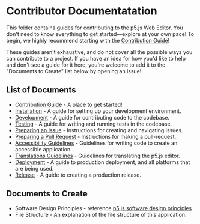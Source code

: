 # Contributor Documentatation
This folder contains guides for contributing to the p5.js Web Editor. You don't need to know everything to get started—explore at your own pace! To begin, we highly recommend starting with the [Contribution Guide](https://github.com/processing/p5.js-web-editor/blob/develop/.github/CONTRIBUTING.md)!

These guides aren't exhaustive, and do not cover all the possible ways you can contribute to a project. If you have an idea for how you'd like to help and don't see a guide for it here, you're welcome to add it to the "Documents to Create" list below by opening an issue!


## List of Documents
* [Contribution Guide](https://github.com/processing/p5.js-web-editor/blob/develop/.github/CONTRIBUTING.md) - A place to get started!
* [Installation](installation.md) - A guide for setting up your development environment.
* [Development](development.md) - A guide for contributing code to the codebase.
* [Testing](./testing.md) - A guide for writing and running tests in the codebase. 
* [Preparing an Issue](preparing_an_issue.md) - Instructions for creating and navigating issues.
* [Preparing a Pull Request](preparing_a_pull_request.md) - Instructions for making a pull-request.
* [Accessibility Guidelines](accessibility.md) - Guidelines for writing code to create an accessible application. 
* [Translations Guidelines](translations.md) - Guidelines for translating the p5.js editor. 
* [Deployment](deployment.md) - A guide to production deployment, and all platforms that are being used.
* [Release](./release.md) - A guide to creating a production release.


## Documents to Create
* Software Design Principles - reference [p5.js software design principles](https://github.com/processing/p5.js/blob/eb61f7a260531d17930de3c987949558ce242d35/contributor_docs/contributor_guidelines.md#software-design-principles)
* File Structure - An explanation of the file structure of this application.
